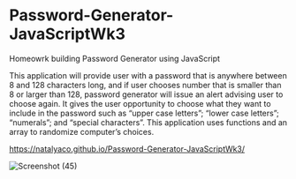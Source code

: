 # Password-Generator-JavaScriptWk3
Homeowrk building Password Generator using JavaScript

This application will provide user with a password that is anywhere between 8 and 128 characters long, and if user chooses number that is smaller than 8 or larger than 128, password generator will issue an alert advising user to choose again. It gives the user opportunity to choose what they want to include in the password such as “upper case letters”; “lower case letters”; “numerals”; and “special characters”. 
This application uses functions and an array to randomize computer’s choices. 



https://natalyaco.github.io/Password-Generator-JavaScriptWk3/

![Screenshot (45)](https://user-images.githubusercontent.com/99770212/158046193-5b44a313-39e2-4ea0-8ca3-3be391c25bc4.png)
